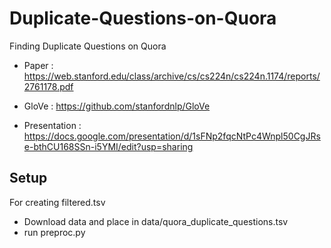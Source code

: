 # Duplicate-Questions-on-Quora
Finding Duplicate Questions on Quora

* Paper : https://web.stanford.edu/class/archive/cs/cs224n/cs224n.1174/reports/2761178.pdf

* GloVe : https://github.com/stanfordnlp/GloVe

* Presentation : https://docs.google.com/presentation/d/1sFNp2fqcNtPc4Wnpl50CgJRse-bthCU168SSn-i5YMI/edit?usp=sharing

## Setup

For creating filtered.tsv
* Download data and place in data/quora_duplicate_questions.tsv
* run preproc.py